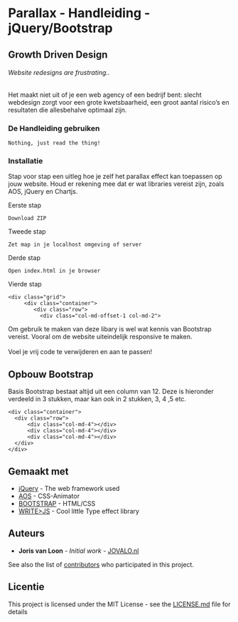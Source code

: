 # Parallax - Handleiding - jQuery/Bootstrap


## Growth Driven Design
###### Website redesigns are frustrating..

Het maakt niet uit of je een web agency of een bedrijf bent: slecht webdesign zorgt voor een grote kwetsbaarheid, een groot aantal risico’s en resultaten die allesbehalve optimaal zijn. 

### De Handleiding gebruiken

```
Nothing, just read the thing! 
```

### Installatie

Stap voor stap een uitleg hoe je zelf het parallax effect kan toepassen op jouw website. Houd er rekening mee dat er wat libraries vereist zijn, zoals AOS, jQuery en Chartjs.

Eerste stap

```
Download ZIP
```

Tweede stap

```
Zet map in je localhost omgeving of server
```

Derde stap

```
Open index.html in je browser
```

Vierde stap

```
<div class="grid">
     <div class="container">
        <div class="row">
          <div class="col-md-offset-1 col-md-2"> 
```

Om gebruik te maken van deze libary is wel wat kennis van Bootstrap vereist. Vooral om de website uiteindelijk responsive te maken. <br></br>
Voel je vrij code te verwijderen en aan te passen!

## Opbouw Bootstrap

Basis Bootstrap bestaat altijd uit een column van 12. Deze is hieronder verdeeld in 3 stukken, maar kan ook in 2 stukken, 3, 4 ,5 etc. 
```
<div class="container">
  <div class="row">
	  <div class="col-md-4"></div>
	  <div class="col-md-4"></div>
	  <div class="col-md-4"></div>
  </div>
</div>
```


## Gemaakt met

* [jQuery](http://www.dropwizard.io/1.0.2/docs/) - The web framework used
* [AOS](https://maven.apache.org/) - CSS-Animator
* [BOOTSTRAP](https://rometools.github.io/rome/) - HTML/CSS 
* [WRITE>JS](https://rometools.github.io/rome/) - Cool little Type effect library


## Auteurs

* **Joris van Loon** - *Initial work* - [JOVALO.nl](https://github.com/PurpleBooth)

See also the list of [contributors](https://github.com/your/project/contributors) who participated in this project.

## Licentie

This project is licensed under the MIT License - see the [LICENSE.md](LICENSE.md) file for details


